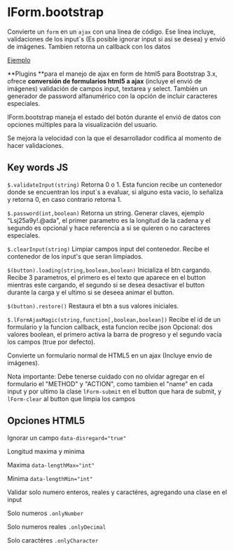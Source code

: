 # lForm.bootstrap

Convierte un `form` en un `ajax` con una linea de código. Ese linea incluye, validaciones de los input`s (Es posible ignorar input si asi se desea) y envió de imágenes. Tambien retorna un callback con los datos 

[Ejemplo](http://lform.webcindario.com/index.php)

**Plugins **para el manejo de ajax en form de html5 para Bootstrap 3.x, ofrece **conversión de formularios html5 a ajax** (incluye el envió de imágenes) validación de campos input, textarea y select. También un generador de password alfanumérico con la opción de incluir caracteres especiales.

lForm.bootstrap maneja el estado del botón durante el envió de datos con opciones múltiples para la visualización del usuario.

Se mejora la velocidad con la que el desarrollador codifica al momento de hacer validaciones.

## Key words JS

`$.validateInput(string)` Retorna 0 o 1. Esta funcion recibe un contenedor donde se encuentran los input`s a evaluar, si alguno esta vacio, lo señaliza y retorna 0, en caso contrario retorna 1.

`$.password(int,boolean)` Retorna un string. Generar claves, ejemplo "Lsj25a9y!.@ada", el primer parametro es la longitud de la cadena y el segundo es opcional y hace referencia a si se quieren o no caracteres especiales.

`$.clearInput(string)` 	Limpiar campos input del contenedor. Recibe el contenedor de los input's que seran limpiados.

`$(button).loading(string,boolean,boolean)` Inicializa el btn cargando. Recibe 3 parametros, el primero es el texto que aparece en el button mientras este cargando, el segundo si se desea desactivar el button durante la carga y el ultimo si se deseea animar el button.

`$(button).restore()` Restaura el btn a sus valores iniciales.

`$.lFormAjaxMagic(string,function[,boolean,boolean])` Recibe el id de un formulario y la funcion callback, esta funcion recibe json Opcional: dos valores boolean, el primero activa la barra de progreso y el segundo vacía los campos (true por defecto). 

Convierte un formulario normal de HTML5 en un ajax (Incluye envio de imágenes).

Nota importante: Debe tenerse cuidado con no olvidar agregar en el formulario el "METHOD" y "ACTION", como tambien el "name" en cada input y por ultimo la clase `lForm-submit` en el button que hara de submit, y `lForm-clear` al button que limpia los campos

## Opciones HTML5

Ignorar un campo
`data-disregard="true"` 

Longitud maxima y minima

Maxima
`data-lengthMax="int"`

Minima
`data-lengthMin="int"`

Validar solo numero enteros, reales y caractéres, agregando una clase en el input

Solo numeros
`.onlyNumber`

Solo numeros reales
`.onlyDecimal`

Solo caractéres
`.onlyCharacter`